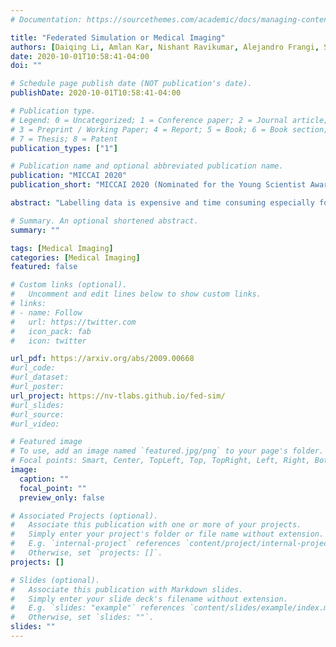 ```yaml
---
# Documentation: https://sourcethemes.com/academic/docs/managing-content/

title: "Federated Simulation or Medical Imaging"
authors: [Daiqing Li, Amlan Kar, Nishant Ravikumar, Alejandro Frangi, Sanja Fidler]
date: 2020-10-01T10:58:41-04:00
doi: ""

# Schedule page publish date (NOT publication's date).
publishDate: 2020-10-01T10:58:41-04:00

# Publication type.
# Legend: 0 = Uncategorized; 1 = Conference paper; 2 = Journal article;
# 3 = Preprint / Working Paper; 4 = Report; 5 = Book; 6 = Book section;
# 7 = Thesis; 8 = Patent
publication_types: ["1"]

# Publication name and optional abbreviated publication name.
publication: "MICCAI 2020"
publication_short: "MICCAI 2020 (Nominated for the Young Scientist Award)"

abstract: "Labelling data is expensive and time consuming especially for domains such as medical imaging that contain volumetric imaging data and require expert knowledge. Exploiting a larger pool of labeled data available across multiple centers, such as in federated learning, has also seen limited success since current deep learning approaches do not generalize well to images acquired with scanners from different manufacturers. We aim to address these problems in a common, learning-based image simulation framework which we refer to as Federated Simulation. We introduce a physics-driven generative approach that consists of two learnable neural modules: 1) a module that synthesizes 3D cardiac shapes along with their materials, and 2) a CT simulator that renders these into realistic 3D CT Volumes, with annotations. Since the model of geometry and material is disentangled from the imaging sensor, it can effectively be trained across multiple medical centers. We show that our data synthesis framework improves the downstream segmentation performance on several datasets."

# Summary. An optional shortened abstract.
summary: ""

tags: [Medical Imaging]
categories: [Medical Imaging]
featured: false

# Custom links (optional).
#   Uncomment and edit lines below to show custom links.
# links:
# - name: Follow
#   url: https://twitter.com
#   icon_pack: fab
#   icon: twitter

url_pdf: https://arxiv.org/abs/2009.00668
#url_code:
#url_dataset:
#url_poster:
url_project: https://nv-tlabs.github.io/fed-sim/
#url_slides:
#url_source:
#url_video:

# Featured image
# To use, add an image named `featured.jpg/png` to your page's folder. 
# Focal points: Smart, Center, TopLeft, Top, TopRight, Left, Right, BottomLeft, Bottom, BottomRight.
image:
  caption: ""
  focal_point: ""
  preview_only: false

# Associated Projects (optional).
#   Associate this publication with one or more of your projects.
#   Simply enter your project's folder or file name without extension.
#   E.g. `internal-project` references `content/project/internal-project/index.md`.
#   Otherwise, set `projects: []`.
projects: []

# Slides (optional).
#   Associate this publication with Markdown slides.
#   Simply enter your slide deck's filename without extension.
#   E.g. `slides: "example"` references `content/slides/example/index.md`.
#   Otherwise, set `slides: ""`.
slides: ""
---
```

